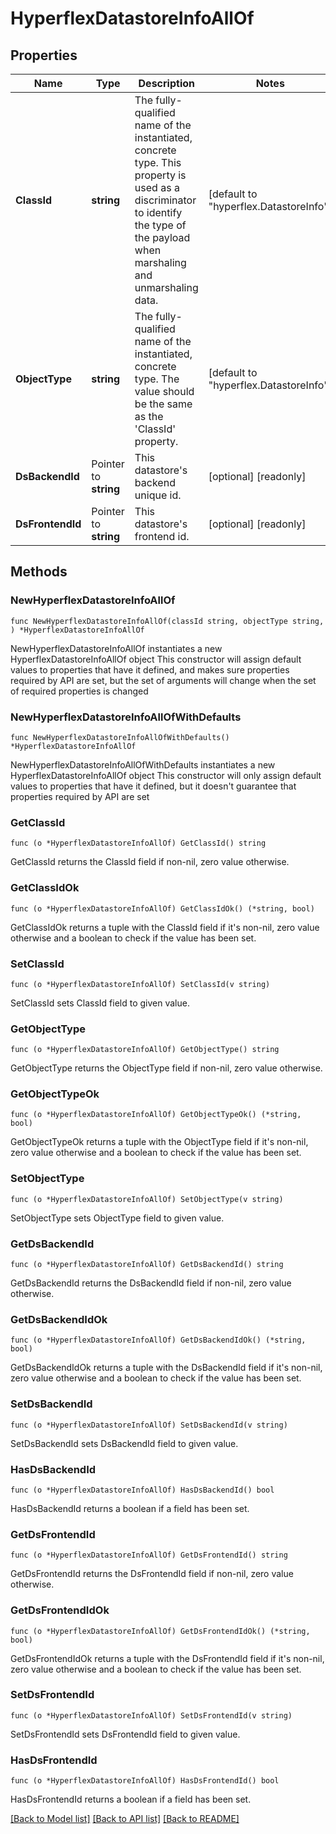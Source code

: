 # HyperflexDatastoreInfoAllOf

## Properties

Name | Type | Description | Notes
------------ | ------------- | ------------- | -------------
**ClassId** | **string** | The fully-qualified name of the instantiated, concrete type. This property is used as a discriminator to identify the type of the payload when marshaling and unmarshaling data. | [default to "hyperflex.DatastoreInfo"]
**ObjectType** | **string** | The fully-qualified name of the instantiated, concrete type. The value should be the same as the &#39;ClassId&#39; property. | [default to "hyperflex.DatastoreInfo"]
**DsBackendId** | Pointer to **string** | This datastore&#39;s backend unique id. | [optional] [readonly] 
**DsFrontendId** | Pointer to **string** | This datastore&#39;s frontend id. | [optional] [readonly] 

## Methods

### NewHyperflexDatastoreInfoAllOf

`func NewHyperflexDatastoreInfoAllOf(classId string, objectType string, ) *HyperflexDatastoreInfoAllOf`

NewHyperflexDatastoreInfoAllOf instantiates a new HyperflexDatastoreInfoAllOf object
This constructor will assign default values to properties that have it defined,
and makes sure properties required by API are set, but the set of arguments
will change when the set of required properties is changed

### NewHyperflexDatastoreInfoAllOfWithDefaults

`func NewHyperflexDatastoreInfoAllOfWithDefaults() *HyperflexDatastoreInfoAllOf`

NewHyperflexDatastoreInfoAllOfWithDefaults instantiates a new HyperflexDatastoreInfoAllOf object
This constructor will only assign default values to properties that have it defined,
but it doesn't guarantee that properties required by API are set

### GetClassId

`func (o *HyperflexDatastoreInfoAllOf) GetClassId() string`

GetClassId returns the ClassId field if non-nil, zero value otherwise.

### GetClassIdOk

`func (o *HyperflexDatastoreInfoAllOf) GetClassIdOk() (*string, bool)`

GetClassIdOk returns a tuple with the ClassId field if it's non-nil, zero value otherwise
and a boolean to check if the value has been set.

### SetClassId

`func (o *HyperflexDatastoreInfoAllOf) SetClassId(v string)`

SetClassId sets ClassId field to given value.


### GetObjectType

`func (o *HyperflexDatastoreInfoAllOf) GetObjectType() string`

GetObjectType returns the ObjectType field if non-nil, zero value otherwise.

### GetObjectTypeOk

`func (o *HyperflexDatastoreInfoAllOf) GetObjectTypeOk() (*string, bool)`

GetObjectTypeOk returns a tuple with the ObjectType field if it's non-nil, zero value otherwise
and a boolean to check if the value has been set.

### SetObjectType

`func (o *HyperflexDatastoreInfoAllOf) SetObjectType(v string)`

SetObjectType sets ObjectType field to given value.


### GetDsBackendId

`func (o *HyperflexDatastoreInfoAllOf) GetDsBackendId() string`

GetDsBackendId returns the DsBackendId field if non-nil, zero value otherwise.

### GetDsBackendIdOk

`func (o *HyperflexDatastoreInfoAllOf) GetDsBackendIdOk() (*string, bool)`

GetDsBackendIdOk returns a tuple with the DsBackendId field if it's non-nil, zero value otherwise
and a boolean to check if the value has been set.

### SetDsBackendId

`func (o *HyperflexDatastoreInfoAllOf) SetDsBackendId(v string)`

SetDsBackendId sets DsBackendId field to given value.

### HasDsBackendId

`func (o *HyperflexDatastoreInfoAllOf) HasDsBackendId() bool`

HasDsBackendId returns a boolean if a field has been set.

### GetDsFrontendId

`func (o *HyperflexDatastoreInfoAllOf) GetDsFrontendId() string`

GetDsFrontendId returns the DsFrontendId field if non-nil, zero value otherwise.

### GetDsFrontendIdOk

`func (o *HyperflexDatastoreInfoAllOf) GetDsFrontendIdOk() (*string, bool)`

GetDsFrontendIdOk returns a tuple with the DsFrontendId field if it's non-nil, zero value otherwise
and a boolean to check if the value has been set.

### SetDsFrontendId

`func (o *HyperflexDatastoreInfoAllOf) SetDsFrontendId(v string)`

SetDsFrontendId sets DsFrontendId field to given value.

### HasDsFrontendId

`func (o *HyperflexDatastoreInfoAllOf) HasDsFrontendId() bool`

HasDsFrontendId returns a boolean if a field has been set.


[[Back to Model list]](../README.md#documentation-for-models) [[Back to API list]](../README.md#documentation-for-api-endpoints) [[Back to README]](../README.md)


